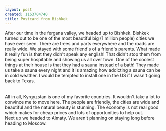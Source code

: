 ```yaml
--- 
layout: post
created: 1163704740
title: Postcard from Bishkek
---
```

<div><div>After our time in the fergana valley, we headed up to Bishkek. Bishkek turned out to be one of the most beautiful big (1 million people) cities we have ever seen. There are trees and parts everywhere and the roads are really wide. We stayed with some friend's of a friend's parents. What made it really fun is that they didn't speak any english! That didn't stop them from being super hospitable and showing us all over town.  One of the coolest things at their house is that they had a sauna instead of a bath! They made us take a sauna every night and it is amazing how addicting a sauna can be in cold weather.  I would be tempted to install one in the US if I wasn't going back to Texas.</div><br /><a href="/sites/default/files/blog/Bishkek-738542.jpg"><img style="cursor:hand;" alt="" src="/sites/default/files/blog/Bishkek-737311.jpg" border="0" /></a><br /><div></div><br />All in all, Kyrgyzstan is one of my favorite countries.  It wouldn't take a lot to convince me to move here.  The people are friendly, the cities are wide and beautiful and the natural beauty is stunning.  The economy is not real good which makes for cheap prices and lots of opportunities to help out.</div><div> </div><div>Next up we headed to Almaty.  We aren't planning on staying long before heading to Moscow.</div>
